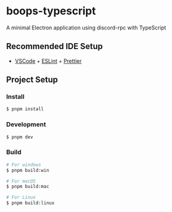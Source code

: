 # boops-typescript

A minimal Electron application using discord-rpc with TypeScript

## Recommended IDE Setup

- [VSCode](https://code.visualstudio.com/) + [ESLint](https://marketplace.visualstudio.com/items?itemName=dbaeumer.vscode-eslint) + [Prettier](https://marketplace.visualstudio.com/items?itemName=esbenp.prettier-vscode)

## Project Setup

### Install

```bash
$ pnpm install
```

### Development

```bash
$ pnpm dev
```

### Build

```bash
# For windows
$ pnpm build:win

# For macOS
$ pnpm build:mac

# For Linux
$ pnpm build:linux
```
